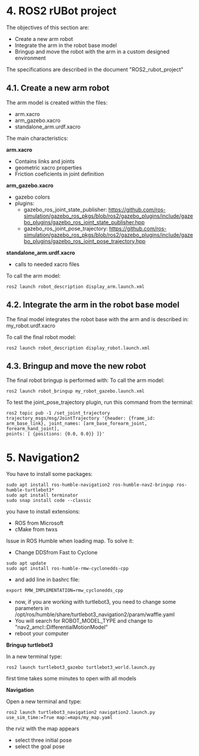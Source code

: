 # **4. ROS2 rUBot project**

The objectives of this section are:
- Create a new arm robot
- Integrate the arm in the robot base model
- Bringup and move the robot with the arm in a custom designed environment

The specifications are described in the document "ROS2_rubot_project"

## **4.1. Create a new arm robot**
The arm model is created within the files:
- arm.xacro
- arm_gazebo.xacro
- standalone_arm.urdf.xacro

The main characteristics:

**arm.xacro**
- Contains links and joints
- geometric xacro properties
- Friction coeficients in joint definition

**arm_gazebo.xacro**
- gazebo colors
- plugins: 
    - gazebo_ros_joint_state_publisher: https://github.com/ros-simulation/gazebo_ros_pkgs/blob/ros2/gazebo_plugins/include/gazebo_plugins/gazebo_ros_joint_state_publisher.hpp
    - gazebo_ros_joint_pose_trajectory: https://github.com/ros-simulation/gazebo_ros_pkgs/blob/ros2/gazebo_plugins/include/gazebo_plugins/gazebo_ros_joint_pose_trajectory.hpp

**standalone_arm.urdf.xacro**
- calls to needed xacro files

To call the arm model:
```shell
ros2 launch robot_description display_arm.launch.xml
```



## **4.2. Integrate the arm in the robot base model**
The final model integrates the robot base with the arm and is described in: my_robot.urdf.xacro

To call the final robot model:
```shell
ros2 launch robot_description display_robot.launch.xml
```

## **4.3. Bringup and move the new robot**
The final robot bringup is performed with:
To call the arm model:
```shell
ros2 launch robot_bringup my_robot_gazebo.launch.xml
```

To test the joint_pose_trajectory plugin, run this command from the terminal:
```shell
ros2 topic pub -1 /set_joint_trajectory trajectory_msgs/msg/JointTrajectory '{header: {frame_id: arm_base_link}, joint_names: [arm_base_forearm_joint, forearm_hand_joint],
points: [ {positions: {0.0, 0.0}} ]}'
```

# **5. Navigation2**

You have to install some packages:
```shell
sudo apt install ros-humble-navigation2 ros-humble-nav2-bringup ros-humble-turtlebot3*
sudo apt install terminator
sudo snap install code --classic
```
you have to install extensions:
- ROS from Microsoft
- cMake from twxs

Issue in ROS Humble when loading map. To solve it:
- Change DDSfrom Fast to Cyclone

```shell
sudo apt update
sudo apt install ros-humble-rmw-cyclonedds-cpp
```
- and add line in bashrc file:
```xml
export RMW_IMPLEMENTATION=rmw_cyclonedds_cpp
```
- now, if you are working with turtlebot3, you need to change some parameters in /opt/ros/humble/share/turtlebot3_navigation2/param/waffle.yaml
- You will search for ROBOT_MODEL_TYPE and change to "nav2_amcl::DifferentialMotionModel"
- reboot your computer

**Bringup turtlebot3**

In a new terminal type:
```shell
ros2 launch turtlebot3_gazebo turtlebot3_world.launch.py
```
first time takes some minutes to open with all models

**Navigation**

Open a new terminal and type:
```shell
ros2 launch turtlebot3_navigation2 navigation2.launch.py use_sim_time:=True map:=maps/my_map.yaml
```
the rviz with the map appears

- select three initial pose
- select the goal pose
